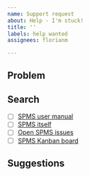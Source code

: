 ```yaml
---
name: Support request
about: Help - I'm stuck!
title: ''
labels: help wanted
assignees: florianm

---
```


## Problem
<!-- What are you trying to do? -->

## Search
<!-- Where did you look for help? -->
- [ ] [SPMS user manual](https://sdis.readthedocs.io/)
- [ ] [SPMS itself](https://sdis.dbca.wa.gov.au/)
- [ ] [Open SPMS issues](https://github.com/dbca-wa/sdis/issues)
- [ ] [SPMS Kanban board](https://github.com/dbca-wa/sdis/projects/1)

## Suggestions
<!-- What is unintuitive? Where should we add or improve labels, guidance, documentation, tutorials? -->
